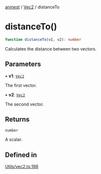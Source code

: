 [aninest](../../index.md) / [Vec2](../index.md) / distanceTo

# distanceTo()

```ts
function distanceTo(v1, v2): number
```

Calculates the distance between two vectors.

## Parameters

• **v1**: [`Vec2`](../type-aliases/Vec2.md)

The first vector.

• **v2**: [`Vec2`](../type-aliases/Vec2.md)

The second vector.

## Returns

`number`

A scalar.

## Defined in

[Utils/vec2.ts:198](https://github.com/zphrs/aninest/blob/988b5e8ac7585d70f507e793229537041ab3eea8/core/src/Utils/vec2.ts#L198)
